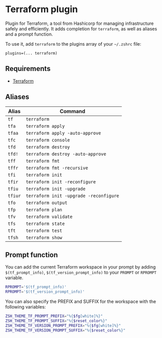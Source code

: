 # Terraform plugin

Plugin for Terraform, a tool from Hashicorp for managing infrastructure safely and efficiently. It adds
completion for `terraform`, as well as aliases and a prompt function.

To use it, add `terraform` to the plugins array of your `~/.zshrc` file:

```shell
plugins=(... terraform)
```

## Requirements

- [Terraform](https://terraform.io/)

## Aliases

| Alias   | Command                                |
| ------- | -------------------------------------- |
| `tf`    | `terraform`                            |
| `tfa`   | `terraform apply`                      |
| `tfaa`  | `terraform apply -auto-approve`        |
| `tfc`   | `terraform console`                    |
| `tfd`   | `terraform destroy`                    |
| `tfd!`  | `terraform destroy -auto-approve`      |
| `tff`   | `terraform fmt`                        |
| `tffr`  | `terraform fmt -recursive`             |
| `tfi`   | `terraform init`                       |
| `tfir`  | `terraform init -reconfigure`          |
| `tfiu`  | `terraform init -upgrade`              |
| `tfiur` | `terraform init -upgrade -reconfigure` |
| `tfo`   | `terraform output`                     |
| `tfp`   | `terraform plan`                       |
| `tfv`   | `terraform validate`                   |
| `tfs`   | `terraform state`                      |
| `tft`   | `terraform test`                       |
| `tfsh`  | `terraform show`                       |

## Prompt function

You can add the current Terraform workspace in your prompt by adding `$(tf_prompt_info)`,
`$(tf_version_prompt_info)` to your `PROMPT` or `RPROMPT` variable.

```sh
RPROMPT='$(tf_prompt_info)'
RPROMPT='$(tf_version_prompt_info)'
```

You can also specify the PREFIX and SUFFIX for the workspace with the following variables:

```sh
ZSH_THEME_TF_PROMPT_PREFIX="%{$fg[white]%}"
ZSH_THEME_TF_PROMPT_SUFFIX="%{$reset_color%}"
ZSH_THEME_TF_VERSION_PROMPT_PREFIX="%{$fg[white]%}"
ZSH_THEME_TF_VERSION_PROMPT_SUFFIX="%{$reset_color%}"
```
